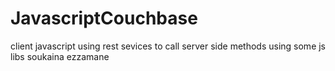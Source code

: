 JavascriptCouchbase
===================
client javascript using rest sevices to call server side methods 
using some js libs
soukaina ezzamane
